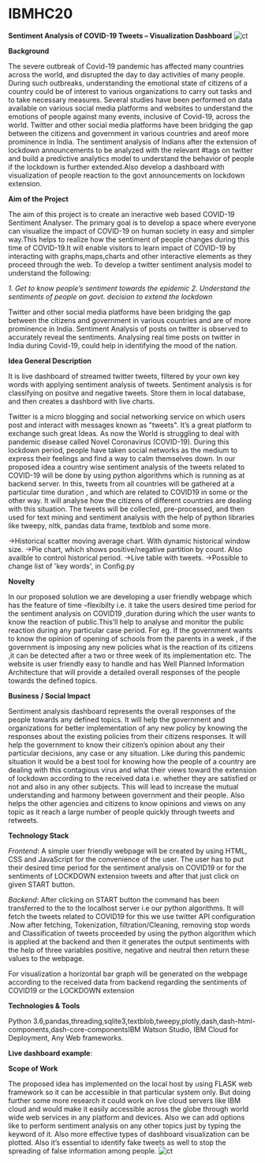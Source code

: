 # IBMHC20
**Sentiment Analysis of COVID-19 Tweets – Visualization Dashboard**
![ct](https://user-images.githubusercontent.com/52466713/86532273-48b81300-bee6-11ea-9f24-138e908ef400.png)

**Background**

The severe outbreak of Covid-19 pandemic has affected many countries across the world, and disrupted the day to day activities of many people. During such outbreaks, understanding the emotional state of citizens of a country could be of interest to various organizations to carry out tasks and to take necessary measures. Several studies have been performed on data available on various social media platforms and websites to understand the emotions of people against many events, inclusive of Covid-19, across the world. Twitter and other social media platforms have been bridging the gap between the citizens and government in various countries and areof more prominence in India. 
The sentiment analysis of Indians after the extension of lockdown announcements to be analyzed with the relevant #tags on twitter and build a predictive analytics model to understand the behavior of people if the lockdown is further extended.Also develop a dashboard with visualization of people reaction to the govt announcements on lockdown extension.

**Aim of the Project**

The aim of this project is to create an ineractive web based COVID-19 Sentiment Analyser. The primary goal is to develop a space where everyone can visualize the impact of COVID-19 on human society in easy and simpler way.This helps to realize how the sentiment of people changes during this time of COVID-19.It will enable visitors to learn impact of COVID-19 by interacting with graphs,maps,charts and other interactive elements as they proceed through the web.
To develop a twitter sentiment analysis model to understand the following:

_1. Get to know people’s sentiment towards the epidemic_
_2. Understand the sentiments of people on govt. decision to extend the lockdown_

Twitter and other social media platforms have been bridging the gap between the citizens and government in various countries and are of more prominence in India. Sentiment Analysis of posts on twitter is observed to accurately reveal the sentiments. Analysing real time posts on twitter in India during Covid-19, could help in identifying the mood of the nation.

**Idea General Description**

It is live dashboard of streamed twitter tweets, filtered by your own key words with applying sentiment analysis of tweets. Sentiment analysis is for classifying on positve and negative tweets. Store them in local database, and then creates a dashbord with live charts.

Twitter is a micro blogging and social networking service on which users post and interact with messages known as "tweets". It’s a great platform to exchange such great Ideas. 
As now the World is struggling to deal with pandemic disease called Novel Coronavirus (COVID-19). During this lockdown period, people have taken social networks as the medium to express their feelings and find a way to calm themselves down.
In our proposed idea a country wise sentiment analysis of the tweets related to COVID-19 will be done by using python algorithms which is running as at backend server. In this, tweets from all countries will be gathered at a particular time duration , and which are related to COVID19 in some or the other way. It will analyse how the citizens of different countries are dealing with this situation. The tweets will be collected, pre-processed, and then used for text mining and sentiment analysis with the help of python libraries like tweepy, nltk, pandas data frame, textblob and some more.

->Historical scatter moving average chart. With dynamic historical window size.
->Pie chart, which shows positive/negative partition by count. Also availble to control historical period.
->Live table with tweets.
->Possible to change list of 'key words', in Config.py

**Novelty**

In our proposed solution we are developing a user friendly webpage which has the feature of time –flexibilty i.e. it take the users desired time period for the sentiment analysis on COVID19 ,duration during which the user wants to know the reaction of public.This’ll help to analyse and monitor the public reaction during any particular case period. For eg. If the government wants to know the opinion of opening of schools from the parents in a week , if the government is imposing any new policies what is the reaction of its citizens ,it can be detected after a two or three week of its implementation etc.
The website is user friendly easy to handle and has Well Planned Information Architecture that will provide a detailed overall responses of the people towards the defined topics.

**Business / Social Impact**

Sentiment analysis dashboard represents the overall responses of the people towards any defined topics. It will help the government and organizations for better implementation of any new policy by knowing the responses about the existing policies from their citizens responses.
It will help the government to know their citizen’s opinion about any their particular decisions, any case or any situation. Like during this pandemic situation it would be a best tool for knowing how the people of a country are dealing with this contagious virus and what their views toward the extension of lockdown according to the received data i.e. whether they are satisfied or not and also in any other subjects.
This will lead to increase the mutual understanding and harmony between government and their people. Also helps the other agencies and citizens to know opinions and views on any topic as it reach a large number of people quickly through tweets and retweets.

**Technology Stack**

_Frontend_:  A simple user friendly webpage will be created by using HTML, CSS and JavaScript for the convenience of the user. The user has to put their desired time period for the sentiment analysis on COVID19 or for the sentiments of LOCKDOWN extension tweets and after that just click on given START button.

_Backend_:  After clicking on START button the command has been transferred to the to the localhost server i.e our python algorithms. It will fetch the tweets related to COVID19 for this we use twitter API configuration .Now after fetching, Tokenization, filtration/Cleaning, removing stop words and Classification of tweets proceeded by using the python algorithm which is applied at the backend and then it generates the output sentiments with the help of three variables positive, negative and neutral then return these values to the webpage.

For visualization a horizontal bar graph will be generated on the webpage according to the received data from backend regarding the sentiments of COVID19 or the LOCKDOWN extension

**Technologies & Tools**	

Python 3.6,pandas,threading,sqlite3,textblob,tweepy,plotly,dash,dash-html-components,dash-core-componentsIBM Watson Studio, IBM Cloud for Deployment, Any Web frameworks.

**Live dashboard example**:

**Scope of Work**

The proposed idea has implemented on the local host by using FLASK web framework so it can be accessible in that particular system only. But doing further some more research it could work on live cloud servers like IBM cloud and would make it easily accessible across the globe through world wide web services in any platform and devices. 
Also we can add options like to perform sentiment analysis on any other topics just by typing the keyword of it. Also more effective types of dashboard visualization can be plotted.
Also it’s essential to identify fake tweets as well to stop the spreading of false information among people.
![ct](https://user-images.githubusercontent.com/52466713/86532273-48b81300-bee6-11ea-9f24-138e908ef400.png)
